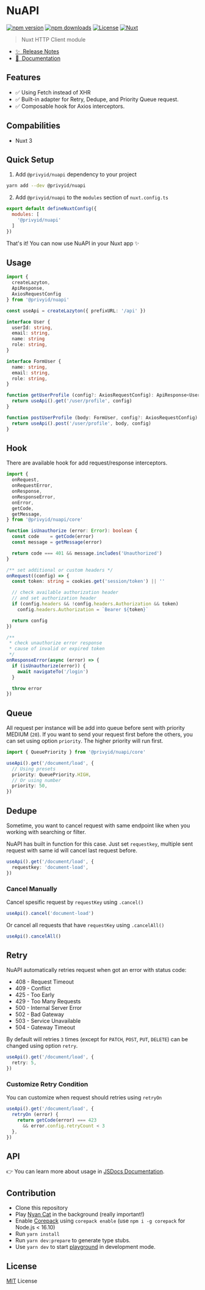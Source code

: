 <!--
Get your module up and running quickly.

Find and replace all on all files (CMD+SHIFT+F):
- Name: NuAPI
- Package name: @privyid/nuapi
- Description: My new Nuxt module
-->

# NuAPI

[![npm version][npm-version-src]][npm-version-href]
[![npm downloads][npm-downloads-src]][npm-downloads-href]
[![License][license-src]][license-href]
[![Nuxt][nuxt-src]][nuxt-href]

> Nuxt HTTP Client module

- [✨ &nbsp;Release Notes](/CHANGELOG.md)
- [📖 &nbsp;Documentation](https://www.jsdocs.io/package/@privyid/nuapi)
<!-- - [🏀 Online playground](https://stackblitz.com/github/your-org/@privyid/nuapi?file=playground%2Fapp.vue) -->

## Features

<!-- Highlight some of the features your module provide here -->
- ✅ Using Fetch instead of XHR
- ✅ Built-in adapter for Retry, Dedupe, and Priority Queue request.
- ✅ Composable hook for Axios interceptors.

## Compabilities

- Nuxt 3

## Quick Setup

1. Add `@privyid/nuapi` dependency to your project

```bash
yarn add --dev @privyid/nuapi
```

2. Add `@privyid/nuapi` to the `modules` section of `nuxt.config.ts`

```js
export default defineNuxtConfig({
  modules: [
    '@privyid/nuapi'
  ]
})
```

That's it! You can now use NuAPI in your Nuxt app ✨

## Usage

```ts
import {
  createLazyton,
  ApiResponse,
  AxiosRequestConfig
} from '@privyid/nuapi'

const useApi = createLazyton({ prefixURL: '/api' })

interface User {
  userId: string,
  email: string,
  name: string
  role: string,
}

interface FormUser {
  name: string,
  email: string,
  role: string,
}

function getUserProfile (config?: AxiosRequestConfig): ApiResponse<User> {
  return useApi().get('/user/profile', config)
}

function postUserProfile (body: FormUser, config?: AxiosRequestConfig): ApiResponse<User> {
  return useApi().post('/user/profile', body, config)
}
```

## Hook

There are available hook for add request/response interceptors.

```ts
import {
  onRequest,
  onRequestError,
  onResponse,
  onResponseError,
  onError,
  getCode,
  getMessage,
} from '@privyid/nuapi/core'

function isUnauthorize (error: Error): boolean {
  const code    = getCode(error)
  const message = getMessage(error)

  return code === 401 && message.includes('Unauthorized')
}

/** set additional or custom headers */
onRequest((config) => {
  const token: string = cookies.get('session/token') || ''

  // check available authorization header
  // and set authorization header
  if (config.headers && !config.headers.Authorization && token)
    config.headers.Authorization = `Bearer ${token}`

  return config
})

/**
 * check unauthorize error response
 * cause of invalid or expired token
 */
onResponseError(async (error) => {
  if (isUnauthorize(error)) {
    await navigateTo('/login')
  }

  throw error
})
```

## Queue

All request per instance will be add into queue before sent with priority MEDIUM (`20`).
If you want to send your request first before the others, you can set using option `priority`. The higher priority will run first.

```ts
import { QueuePriority } from '@privyid/nuapi/core'

useApi().get('/document/load', {
  // Using presets
  priority: QueuePriority.HIGH,
  // Or using number
  priority: 50,
})
```

## Dedupe

Sometime, you want to cancel request with same endpoint like when you working with searching or filter.

NuAPI has built in function for this case. Just set `requestkey`, multiple sent request with same id will cancel last request before.

```ts
useApi().get('/document/load', {
  requestkey: 'document-load',
})
```

### Cancel Manually

Cancel spesific request by `requestKey` using `.cancel()`

```ts
useApi().cancel('document-load')
```

Or cancel all requests that have `requestKey` using `.cancelAll()`

```ts
useApi().cancelAll()
```

## Retry

NuAPI automatically retries request when got an error with status code:

- 408 - Request Timeout
- 409 - Conflict
- 425 - Too Early
- 429 - Too Many Requests
- 500 - Internal Server Error
- 502 - Bad Gateway
- 503 - Service Unavailable
- 504 - Gateway Timeout

By default will retries `3` times (except for `PATCH`, `POST`, `PUT`, `DELETE`) can be changed using option `retry`.

```ts
useApi().get('/document/load', {
  retry: 5,
})
```

### Customize Retry Condition

You can customize when request should retries using `retryOn`

```ts
useApi().get('/document/load', {
  retryOn (error) {
    return getCode(error) === 423
      && error.config.retryCount < 3
  },
})
```

## API

👉 You can learn more about usage in [JSDocs Documentation](https://www.jsdocs.io/package/@privyid/nuapi).

## Contribution

- Clone this repository
- Play [Nyan Cat](https://www.youtube.com/watch?v=QH2-TGUlwu4) in the background (really important!)
- Enable [Corepack](https://github.com/nodejs/corepack) using `corepack enable` (use `npm i -g corepack` for Node.js < 16.10)
- Run `yarn install`
- Run `yarn dev:prepare` to generate type stubs.
- Use `yarn dev` to start [playground](./playground) in development mode.

## License
[MIT](/LICENSE) License

<!-- Badges -->
[npm-version-src]: https://img.shields.io/npm/v/@privyid/nuapi/latest.svg?style=for-the-badge&colorA=18181B&colorB=28CF8D
[npm-version-href]: https://npmjs.com/package/@privyid/nuapi

[npm-downloads-src]: https://img.shields.io/npm/dm/@privyid/nuapi.svg?style=for-the-badge&colorA=18181B&colorB=28CF8D
[npm-downloads-href]: https://npmjs.com/package/@privyid/nuapi

[license-src]: https://img.shields.io/npm/l/@privyid/nuapi.svg?style=for-the-badge&colorA=18181B&colorB=28CF8D
[license-href]: https://npmjs.com/package/@privyid/nuapi

[nuxt-src]: https://img.shields.io/badge/Nuxt-18181B?style=for-the-badge&logo=nuxt.js
[nuxt-href]: https://nuxt.com
